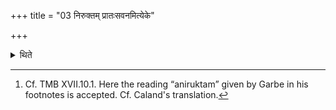 +++
title = "03 निरुक्तम् प्रातःसवनमित्येके"

+++

<details><summary>थिते</summary>

3. According to some only the morning-pressing should be performed “unexpressed."[^1]  

[^1]: Cf. TMB XVII.10.1. Here the reading “aniruktam” given by Garbe in his footnotes is accepted. Cf. Caland's translation.  
</details>
